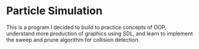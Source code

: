 # Particle Simulation
This is a program I decided to build to practice concepts of OOP, understand more production of graphics using SDL, and learn to implement the sweep and prune algorithm for collision detection.
